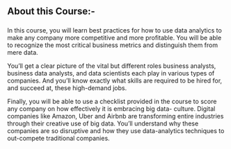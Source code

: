 ## About this Course:-
###
In this course, you will learn best practices for how to use data analytics to make any company more competitive and more profitable.
You will be able to recognize the most critical business metrics and distinguish them from mere data.
 
You’ll get a clear picture of the vital but different roles business analysts, business data analysts,
and data scientists each play in various types of companies. And you’ll know exactly what skills are required to be hired for,
and succeed at, these high-demand jobs.
 
Finally, you will be able to use a checklist provided in the course to score any company on how effectively it is embracing big data-
culture. Digital companies like Amazon, Uber and Airbnb are transforming entire industries through their creative use of big data.
You’ll understand why these companies are so disruptive and how they use data-analytics techniques to out-compete traditional companies.
###
